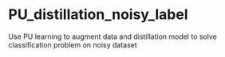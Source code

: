 # PU_distillation_noisy_label
Use PU learning to augment data and distillation model to solve classification problem on noisy dataset
